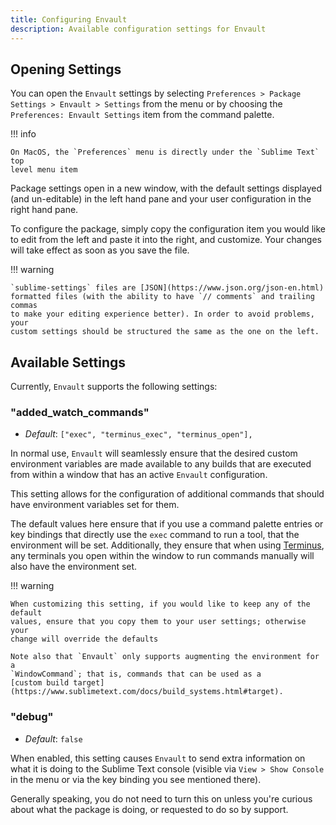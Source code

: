 ```yaml
---
title: Configuring Envault
description: Available configuration settings for Envault
---
```


## Opening Settings

You can open the `Envault` settings by selecting `Preferences > Package
Settings > Envault > Settings` from the menu or by choosing the
`Preferences: Envault Settings` item from the command palette.

!!! info

    On MacOS, the `Preferences` menu is directly under the `Sublime Text` top
    level menu item

Package settings open in a new window, with the default settings displayed (and
un-editable) in the left hand pane and your user configuration in the right
hand pane.

To configure the package, simply copy the configuration item you would like to
edit from the left and paste it into the right, and customize. Your changes
will take effect as soon as you save the file.


!!! warning

    `sublime-settings` files are [JSON](https://www.json.org/json-en.html)
    formatted files (with the ability to have `// comments` and trailing commas
    to make your editing experience better). In order to avoid problems, your
    custom settings should be structured the same as the one on the left.


## Available Settings

Currently, `Envault` supports the following settings:


### "added_watch_commands"

- _Default_: `["exec", "terminus_exec", "terminus_open"],`

In normal use, `Envault` will seamlessly ensure that the desired custom
environment  variables are made available to any builds that are  executed from
within a window that has an active `Envault` configuration.

This setting allows for the configuration of additional commands that should
have environment variables set for them.

The default values here ensure that if you use a command palette entries or key
bindings that directly use the `exec` command to run a tool, that the
environment will be set. Additionally, they ensure that when using
[Terminus](https://packagecontrol.io/packages/Terminus), any terminals you open
within the window to run commands manually will also have the environment set.

!!! warning

    When customizing this setting, if you would like to keep any of the default
    values, ensure that you copy them to your user settings; otherwise your
    change will override the defaults

    Note also that `Envault` only supports augmenting the environment for a
    `WindowCommand`; that is, commands that can be used as a
    [custom build target](https://www.sublimetext.com/docs/build_systems.html#target).


### "debug"

- _Default_: `false`

When enabled, this setting causes `Envault` to send extra information on  what
it is doing to the Sublime Text console (visible via `View > Show Console` in
the menu or via the key binding you see mentioned there).

Generally speaking, you do not need to turn this on unless you're curious about
what the package is doing, or requested to do so by support.
